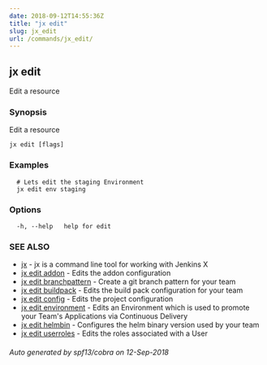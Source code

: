 ```yaml
---
date: 2018-09-12T14:55:36Z
title: "jx edit"
slug: jx_edit
url: /commands/jx_edit/
---
```

## jx edit

Edit a resource

### Synopsis

Edit a resource

```
jx edit [flags]
```

### Examples

```
  # Lets edit the staging Environment
  jx edit env staging
```

### Options

```
  -h, --help   help for edit
```

### SEE ALSO

* [jx](/commands/jx/)	 - jx is a command line tool for working with Jenkins X
* [jx edit addon](/commands/jx_edit_addon/)	 - Edits the addon configuration
* [jx edit branchpattern](/commands/jx_edit_branchpattern/)	 - Create a git branch pattern for your team
* [jx edit buildpack](/commands/jx_edit_buildpack/)	 - Edits the build pack configuration for your team
* [jx edit config](/commands/jx_edit_config/)	 - Edits the project configuration
* [jx edit environment](/commands/jx_edit_environment/)	 - Edits an Environment which is used to promote your Team's Applications via Continuous Delivery
* [jx edit helmbin](/commands/jx_edit_helmbin/)	 - Configures the helm binary version used by your team
* [jx edit userroles](/commands/jx_edit_userroles/)	 - Edits the roles associated with a User

###### Auto generated by spf13/cobra on 12-Sep-2018
